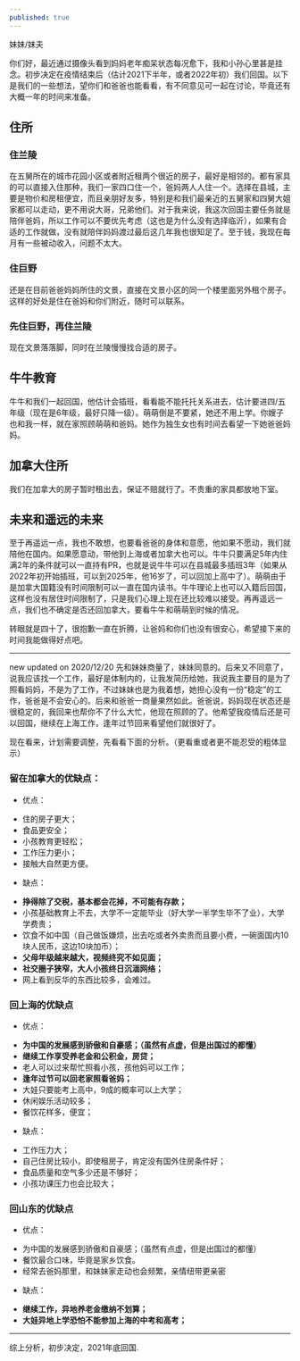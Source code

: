 ```yaml
---
published: true
---
```


妹妹/妹夫

你们好，最近通过摄像头看到妈妈老年痴呆状态每况愈下，我和小孙心里甚是挂念。初步决定在疫情结束后（估计2021下半年，或者2022年初）我们回国。以下是我们的一些想法，望你们和爸爸也能看看，有不同意见可一起在讨论，毕竟还有大概一年的时间来准备。

## 住所

### 住兰陵

在五舅所在的城市花园小区或者附近租两个很近的房子，最好是相邻的。都有家具的可以直接入住那种，我们一家四口住一个，爸妈两人人住一个。选择在县城，主要是物价和房租便宜，而且亲朋好友多，特别是和我们最亲近的五舅家和四舅大姐家都可以走动，更不用说大哥，兄弟他们。对于我来说，我这次回国主要任务就是陪伴爸妈，所以工作可以不要优先考虑（这也是为什么没有选择临沂），如果有合适的工作就做，没有就陪伴妈妈渡过最后这几年我也很知足了。至于钱，我现在每月有一些被动收入，问题不太大。

### 住巨野

还是在目前爸爸妈妈所住的文景，直接在文景小区的同一个楼里面另外租个房子。这样的好处是住在爸妈和你们附近，随时可以联系。

### 先住巨野，再住兰陵

现在文景落落脚，同时在兰陵慢慢找合适的房子。

## 牛牛教育

牛牛和我们一起回国，他估计会插班，看看能不能托托关系进去，估计要进四/五年级（现在是6年级，最好只降一级）。萌萌倒是不要紧，她还不用上学。你嫂子也和我一样，就在家照顾萌萌和爸妈。她作为独生女也有时间去看望一下她爸爸妈妈。

## 加拿大住所

我们在加拿大的房子暂时租出去，保证不赔就行了。不贵重的家具都放地下室。

## 未来和遥远的未来

至于再遥远一点，我也不敢想，也要看爸爸的身体和意愿，他如果不愿动，我们就陪他在国内。如果愿意动，带他到上海或者加拿大也可以。牛牛只要满足5年内住满2年的条件就可以一直持有PR，也就是说牛牛可以在县城最多插班3年（如果从2022年初开始插班，可以到2025年，他16岁了，可以回加上高中了）。萌萌由于是加拿大国籍没有时间限制可以一直在国内读书。牛牛理论上也可以入籍后回国，这样也没有居住时间限制了，只是我们心理上现在还比较难以接受。再再遥远一点，我们也不确定是否还回加拿大，要看牛牛和萌萌到时候的情况。


转眼就是四十了，很抱歉一直在折腾，让爸妈和你们也没有很安心，希望接下来的时间我能做得好点吧。

------

new updated on 2020/12/20
先和妹妹商量了，妹妹同意的。后来又不同意了，说我应该找一个工作，最好是体制内的，让我发简历给她，我说我主要目的是为了照看妈妈，不是为了工作，不过妹妹也是为我着想，她担心没有一份“稳定”的工作，爸爸是不会安心的。后来和爸爸一商量果然如此。爸爸说，妈妈现在状态还是很稳定的，我回来也帮你不了什么大忙，他现在照顾的了。他希望我疫情后还是可以回国，继续在上海工作，逢年过节回来看望他们就很好了。

现在看来，计划需要调整，先看看下面的分析。（更看重或者更不能忍受的粗体显示）

### 留在加拿大的优缺点：

* 优点：

- 住的房子更大；
- 食品更安全；
- 小孩教育更轻松；
- 工作压力更小；
- 接触大自然更方便。

* 缺点：

- **挣得除了交税，基本都会花掉，不可能有存款；**
- 小孩基础教育上不去，大学不一定能毕业（好大学一半学生毕不了业），大学学费贵；
- 饮食不如中国（自己做饭嫌烦，出去吃或者外卖贵而且要小费，一碗面国内10块人民币，这边10块加币）；
- **父母年级越来越大，视频终究不如见面；**
- **社交圈子狭窄，大人小孩终日沉湎网络；**
- 网上看到反华的东西比较多，会难过。


### 回上海的优缺点

* 优点：

- **为中国的发展感到骄傲和自豪感；（虽然有点虚，但是出国过的都懂）**
- **继续工作享受养老金和公积金，房贷；**
- 老人可以过来帮忙照看小孩，孩他妈可以工作；
- **逢年过节可以回老家照看爸妈；**
- 大娃只要能考上高中，9成的概率可以上大学；
- 休闲娱乐活动较多；
- 餐饮花样多，便宜；

* 缺点：

- 工作压力大；
- 自己住房比较小，即使租房子，肯定没有国外住房条件好；
- 食品质量和空气多少还是不够好；
- 小孩功课压力也会比较大；

### 回山东的优缺点

* 优点：

- 为中国的发展感到骄傲和自豪感；（虽然有点虚，但是出国过的都懂）
- 餐饮最合口味，毕竟是家乡饮食。
- 经常去爸妈那里，和妹妹家走动也会频繁，亲情纽带更亲密

* 缺点：

- **继续工作，异地养老金缴纳不划算；**
- **大娃异地上学恐怕不能参加上海的中考和高考；**

-----

综上分析，初步决定，2021年底回国.

